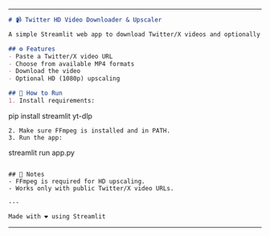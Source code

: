 

---

```markdown
# 📹 Twitter HD Video Downloader & Upscaler

A simple Streamlit web app to download Twitter/X videos and optionally upscale them to 1080p HD using FFmpeg.

## ⚙️ Features
- Paste a Twitter/X video URL
- Choose from available MP4 formats
- Download the video
- Optional HD (1080p) upscaling

## 🚀 How to Run
1. Install requirements:
   ```
   pip install streamlit yt-dlp
   ```
2. Make sure FFmpeg is installed and in PATH.
3. Run the app:
   ```
   streamlit run app.py
   ```

## 📝 Notes
- FFmpeg is required for HD upscaling.
- Works only with public Twitter/X video URLs.

---

Made with ❤️ using Streamlit
```

---


